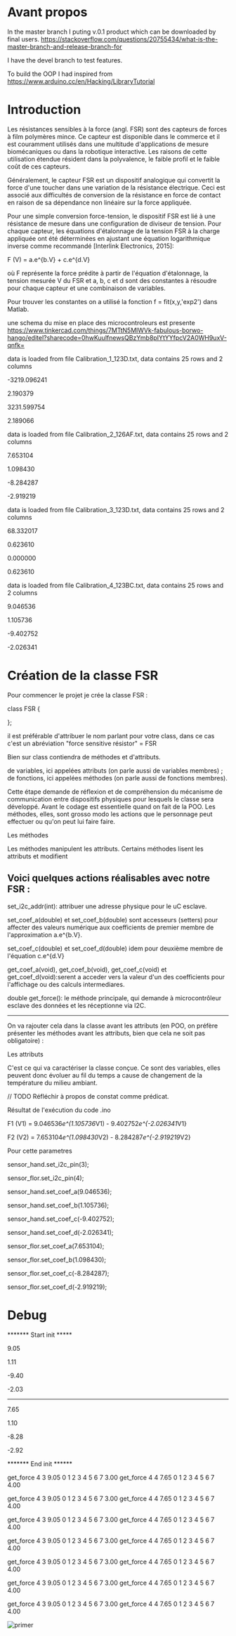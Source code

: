 
# Avant propos

In the master branch I puting v.0.1 product which can be downloaded by final users.
https://stackoverflow.com/questions/20755434/what-is-the-master-branch-and-release-branch-for

I have the devel branch to test features.

To build the OOP I had inspired from
https://www.arduino.cc/en/Hacking/LibraryTutorial

# Introduction

Les résistances sensibles à la force (angl. FSR) sont des capteurs de forces à film polymères mince. Ce capteur est disponible dans le commerce et il est couramment utilisés dans une multitude d'applications de mesure biomécaniques ou dans la robotique interactive. Les raisons de cette utilisation étendue résident dans la polyvalence, le faible profil et le faible coût de ces capteurs.

Généralement, le capteur FSR est un dispositif analogique qui convertit la force d'une toucher dans une variation de la  résistance électrique. Ceci est associé aux difficultés de conversion de la résistance en force de contact en raison de sa dépendance non linéaire sur la force appliquée.

Pour une simple conversion force-tension, le dispositif FSR est lié à une résistance de mesure dans une configuration de diviseur de tension. Pour chaque capteur, les équations d'étalonnage de la tension FSR à la charge appliquée  ont été déterminées en ajustant une équation logarithmique inverse comme recommandé [Interlink Electronics, 2015]:

F (V) = a.e^{b.V} + c.e^{d.V}          


où F représente la force prédite à partir de l'équation d'étalonnage, la tension mesurée V du FSR et a, b, c et d sont des constantes à résoudre pour chaque capteur et une combinaison de variables.

Pour trouver les constantes on a utilisé la fonction   f = fit(x,y,'exp2') dans Matlab.


une schema du mise en place des microcontroleurs est presente
https://www.tinkercad.com/things/7MTtN5MlWVk-fabulous-borwo-hango/editel?sharecode=0hwKuulfnewsQBzYmb8pIYtYYfpcV2A0WH9uxV-qnfk=

data is loaded from file Calibration_1_123D.txt, data contains 25 rows and 2 columns

-3219.096241

2.190379

3231.599754

2.189066

data is loaded from file Calibration_2_126AF.txt, data contains 25 rows and 2 columns

7.653104

1.098430

-8.284287

-2.919219

data is loaded from file Calibration_3_123D.txt, data contains 25 rows and 2 columns

68.332017

0.623610

0.000000

0.623610

data is loaded from file Calibration_4_123BC.txt, data contains 25 rows and 2 columns

9.046536

1.105736

-9.402752

-2.026341

# Création de la classe FSR

Pour commencer le projet je crée la classe FSR :

class FSR {

};

il est préférable d'attribuer le nom parlant pour votre class, dans ce cas c'est un abréviation "force sensitive résistor" = FSR

Bien sur class contiendra de méthodes et d'attributs.

de variables, ici appelées attributs (on parle aussi de variables membres) ; de fonctions, ici appelées méthodes (on parle aussi de fonctions membres).

Cette étape demande de réflexion et de compréhension du mécanisme de communication entre dispositifs physiques pour lesquels le classe sera développé. Avant le codage est essentielle quand on fait de la POO. Les méthodes, elles, sont grosso modo les actions que le personnage peut effectuer ou qu'on peut lui faire faire.

Les méthodes

Les méthodes manipulent les attributs. Certains méthodes lisent les attributs et modifient

Voici quelques actions réalisables avec notre FSR :
---
set_i2c_addr(int): attribuer une adresse physique  pour le uC esclave.

set_coef_a(double) et set_coef_b(double) sont accesseurs (setters) pour affecter  des valeurs numérique aux coefficients de premier membre de l'approximation a.e^{b.V}.

set_coef_c(double) et set_coef_d(double) idem pour deuxième membre de l'équation c.e^{d.V}

get_coef_a(void), get_coef_b(void), get_coef_c(void) et get_coef_d(void):serent a acceder vers la valeur d'un des coefficients pour l'affichage ou des calculs intermediares.

double  get_force(): le méthode principale, qui demande à microcontrôleur esclave des données et les réceptionne via I2C.

---
On va rajouter cela dans la classe avant les attributs (en POO, on préfère présenter les méthodes avant les attributs, bien que cela ne soit pas obligatoire) :

Les attributs

C'est ce qui va caractériser la classe conçue. Ce sont des variables, elles peuvent donc évoluer au fil du temps a cause de changement de la température du milieu ambiant.

// TODO
Réfléchir à propos de constat comme prédicat.



Résultat de l'exécution du code .ino



F1 (V1) = 9.046536*e^(1.105736*V1) - 9.402752*e^{-2.026341*V1}

F2 (V2) = 7.653104*e^(1.098430*V2) - 8.284287*e^{-2.919219*V2}

Pour cette parametres

sensor_hand.set_i2c_pin(3);

sensor_flor.set_i2c_pin(4);

sensor_hand.set_coef_a(9.046536);

sensor_hand.set_coef_b(1.105736);

sensor_hand.set_coef_c(-9.402752);

sensor_hand.set_coef_d(-2.026341);

sensor_flor.set_coef_a(7.653104);

sensor_flor.set_coef_b(1.098430);

sensor_flor.set_coef_c(-8.284287);

sensor_flor.set_coef_d(-2.919219);

# Debug

******* Start init *****

9.05

1.11

-9.40

-2.03

***********************

7.65

1.10

-8.28

-2.92

******* End init ******

 get_force 4 3 9.05 0 1 2 3 4 5 6 7 3.00 get_force 4 4 7.65 0 1 2 3 4 5 6 7 4.00

 get_force 4 3 9.05 0 1 2 3 4 5 6 7 3.00 get_force 4 4 7.65 0 1 2 3 4 5 6 7 4.00

 get_force 4 3 9.05 0 1 2 3 4 5 6 7 3.00 get_force 4 4 7.65 0 1 2 3 4 5 6 7 4.00

 get_force 4 3 9.05 0 1 2 3 4 5 6 7 3.00 get_force 4 4 7.65 0 1 2 3 4 5 6 7 4.00

 get_force 4 3 9.05 0 1 2 3 4 5 6 7 3.00 get_force 4 4 7.65 0 1 2 3 4 5 6 7 4.00

 get_force 4 3 9.05 0 1 2 3 4 5 6 7 3.00 get_force 4 4 7.65 0 1 2 3 4 5 6 7 4.00

 get_force 4 3 9.05 0 1 2 3 4 5 6 7 3.00 get_force 4 4 7.65 0 1 2 3 4 5 6 7 4.00
 
 ![primer](https://www.dropbox.com/s/ggn4gkqm79kxwtz/proposed.png)
